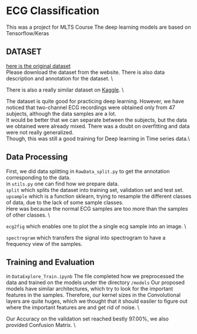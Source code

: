 # ECG Classification
This was a project for MLTS Course
The deep learning models are based on Tensorflow/Keras

## DATASET 
[here is the original dataset](https://physionet.org/content/mitdb/1.0.0/) \
Please download the dataset from the website.
There is also data description and annotation for the dataset. \

There is also a really similar dataset on [Kaggle](https://www.kaggle.com/shayanfazeli/heartbeathttps://www.kaggle.com/shayanfazeli/heartbeat). \

The dataset is quite good for practicing deep learning. However, we have noticed that two-channel ECG recordings were obtained only from 47 subjects, although the data samples are a lot. \
It would be better that we can separate between the subjects, but the data we obtained were already mixed. There was a doubt on overfitting and data were not really generalized. \
Though, this was still a good training for Deep learning in Time series data.\

## Data Processing
First, we did data splitting in ```RawData_split.py``` to get the annotation corresponding to the data. \
in ```utils.py``` one can find how we prepare data. \
```split``` which splits the dataset into training set, validation set and test set. \
```upsample``` which is a function sklearn, trying to resample the different classes of data, due to the lack of some sample classes.\
Here was because the normal ECG samples are too more than the samples of other classes. \

```ecg2fig``` which enables one to plot the a single ecg sample into an image. \

```spectrogram``` which transfers the signal into spectrogram to have a frequency view of the samples.

## Training and Evaluation
in ```DataExplore_Train.ipynb``` 
The file completed how we preprocessed the data and trained on the models under the directory `/models`
Our proposed models have similar architectures, which try to look for the important features in the samples. Therefore, our kernel sizes in the Convolutional layers are quite huges, which we thought that it should easiler to figure out where the important features are and get rid of noise. \

Our Accuracy on the validation set reached bestly 97.00%, we also provided Confusion Matrix. \




